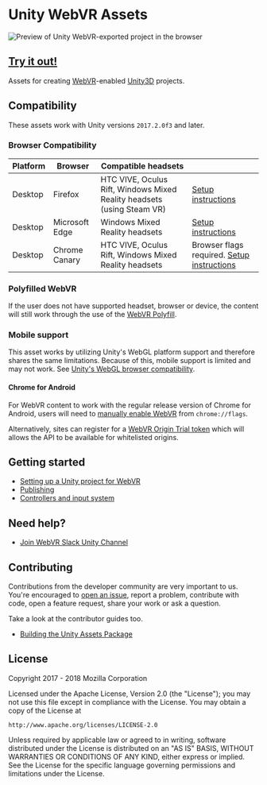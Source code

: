 # Unity WebVR Assets

![Preview of Unity WebVR-exported project in the browser](https://raw.githubusercontent.com/mozilla/unity-webvr-export/master/img/preview.gif)

## **[Try it out!](https://mozilla.github.io/unity-webvr-export/)**

Assets for creating [WebVR](https://webvr.rocks/)-enabled [Unity3D](https://unity3d.com/) projects.

## Compatibility

These assets work with Unity versions `2017.2.0f3` and later.

### Browser Compatibility

| Platform | Browser | Compatible headsets | |
| --- | --- | --- | --- |
| Desktop | Firefox | HTC VIVE, Oculus Rift, Windows Mixed Reality headsets (using Steam VR) | [Setup instructions](https://webvr.rocks/firefox) |
| Desktop | Microsoft Edge | Windows Mixed Reality headsets | [Setup instructions](https://webvr.rocks/microsoft_edge) |
| Desktop | Chrome Canary | HTC VIVE, Oculus Rift, Windows Mixed Reality headsets | Browser flags required. [Setup instructions](https://webvr.rocks/chrome) |

### Polyfilled WebVR
If the user does not have supported headset, browser or device, the content will still work through the use of the [WebVR Polyfill](https://github.com/immersive-web/webvr-polyfill).

### Mobile support

This asset works by utilizing Unity's WebGL platform support and therefore shares the same limitations. Because of this, mobile support is limited and may not work. See [Unity's WebGL browser compatibility](https://docs.unity3d.com/2018.1/Documentation/Manual/webgl-browsercompatibility.html).

#### Chrome for Android

For WebVR content to work with the regular release version of Chrome for Android, users will need to [manually enable WebVR](https://webvr.rocks/chrome_for_android#setup) from `chrome://flags`.

Alternatively, sites can register for a [WebVR Origin Trial token](https://webvr.rocks/chrome_for_android#what_is_the_webvr_origin_trial) which will allows the API to be available for whitelisted origins.

## Getting started

* [Setting up a Unity project for WebVR](./docs/project-setup.md)
* [Publishing](./docs/publishing.md)
* [Controllers and input system](./docs/controllers.md)

## Need help?

* [Join WebVR Slack Unity Channel](webvr-slack.herokuapp.com)

## Contributing

Contributions from the developer community are very important to us. You're encouraged to [open an issue](https://github.com/mozilla/unity-webvr-export/issues/new), report a problem, contribute with code, open a feature request, share your work or ask a question.

Take a look at the contributor guides too.

* [Building the Unity Assets Package](./docs/build.md)

## License

Copyright 2017 - 2018 Mozilla Corporation

Licensed under the Apache License, Version 2.0 (the "License");
you may not use this file except in compliance with the License.
You may obtain a copy of the License at

    http://www.apache.org/licenses/LICENSE-2.0

Unless required by applicable law or agreed to in writing, software
distributed under the License is distributed on an "AS IS" BASIS,
WITHOUT WARRANTIES OR CONDITIONS OF ANY KIND, either express or implied.
See the License for the specific language governing permissions and
limitations under the License.
